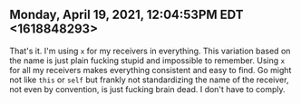 ## Monday, April 19, 2021, 12:04:53PM EDT <1618848293>

That's it. I'm using `x` for my receivers in everything. This variation
based on the name is just plain fucking stupid and impossible to
remember. Using `x` for all my receivers makes everything consistent and
easy to find. Go might not like `this` or `self` but frankly not
standardizing the name of the receiver, not even by convention, is just
fucking brain dead. I don't have to comply.

